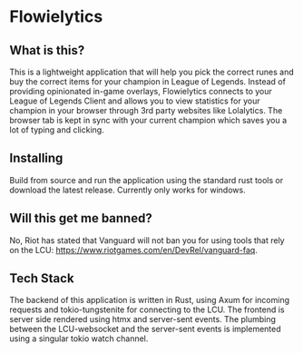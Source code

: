 # Flowielytics

## What is this?
This is a lightweight application that will help you pick the correct runes and buy the correct items for your champion in League of Legends. Instead of providing opinionated in-game overlays, Flowielytics connects to your League of Legends Client and allows you to view statistics for your champion in your browser through 3rd party websites like Lolalytics. The browser tab is kept in sync with your current champion which saves you a lot of typing and clicking.

## Installing
Build from source and run the application using the standard rust tools or download the latest release. Currently only works for windows.

## Will this get me banned?
No, Riot has stated that Vanguard will not ban you for using tools that rely on the LCU: https://www.riotgames.com/en/DevRel/vanguard-faq.

## Tech Stack
The backend of this application is written in Rust, using Axum for incoming requests and tokio-tungstenite for connecting to the LCU. The frontend is server side rendered using htmx and server-sent events. The plumbing between the LCU-websocket and the server-sent events is implemented using a singular tokio watch channel.